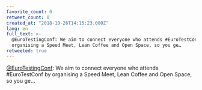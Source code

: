 ```yaml
---
favorite_count: 0
retweet_count: 0
created_at: "2018-10-26T14:15:23.000Z"
lang: en
full_text: >-
  @EuroTestingConf: We aim to connect everyone who attends #EuroTestConf by
  organising a Speed Meet, Lean Coffee and Open Space, so you ge…
retweeted: true
---
```


[@EuroTestingConf](https://twitter.com/EuroTestingConf): We aim to connect
everyone who attends #EuroTestConf by organising a Speed Meet, Lean Coffee and
Open Space, so you ge…
